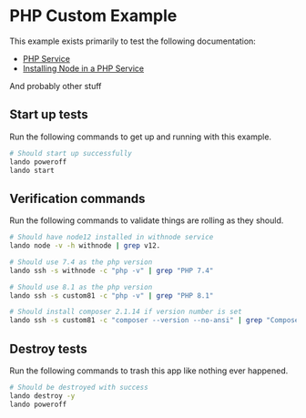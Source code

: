 PHP Custom Example
===========

This example exists primarily to test the following documentation:

* [PHP Service](https://docs.lando.dev/config/php.html)
* [Installing Node in a PHP Service](https://docs.lando.dev/guides/installing-node-in-your-lando-php-service.html)

And probably other stuff

Start up tests
--------------

Run the following commands to get up and running with this example.

```bash
# Should start up successfully
lando poweroff
lando start
```

Verification commands
---------------------

Run the following commands to validate things are rolling as they should.

```bash
# Should have node12 installed in withnode service
lando node -v -h withnode | grep v12.

# Should use 7.4 as the php version
lando ssh -s withnode -c "php -v" | grep "PHP 7.4"

# Should use 8.1 as the php version
lando ssh -s custom81 -c "php -v" | grep "PHP 8.1"

# Should install composer 2.1.14 if version number is set
lando ssh -s custom81 -c "composer --version --no-ansi" | grep "Composer version 2.1.14"
```

Destroy tests
-------------

Run the following commands to trash this app like nothing ever happened.

```bash
# Should be destroyed with success
lando destroy -y
lando poweroff
```
